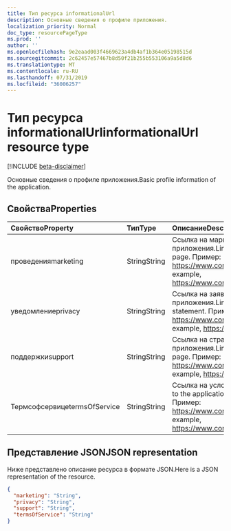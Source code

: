 ```yaml
---
title: Тип ресурса informationalUrl
description: Основные сведения о профиле приложения.
localization_priority: Normal
doc_type: resourcePageType
ms.prod: ''
author: ''
ms.openlocfilehash: 9e2eaad003f4669623a4db4af1b364e05198515d
ms.sourcegitcommit: 2c62457e57467b8d50f21b255b553106a9a5d8d6
ms.translationtype: MT
ms.contentlocale: ru-RU
ms.lasthandoff: 07/31/2019
ms.locfileid: "36006257"
---
```

# <a name="informationalurl-resource-type"></a><span data-ttu-id="d4799-103">Тип ресурса informationalUrl</span><span class="sxs-lookup"><span data-stu-id="d4799-103">informationalUrl resource type</span></span>

[!INCLUDE [beta-disclaimer](../../includes/beta-disclaimer.md)]

<span data-ttu-id="d4799-104">Основные сведения о профиле приложения.</span><span class="sxs-lookup"><span data-stu-id="d4799-104">Basic profile information of the application.</span></span>

## <a name="properties"></a><span data-ttu-id="d4799-105">Свойства</span><span class="sxs-lookup"><span data-stu-id="d4799-105">Properties</span></span>

| <span data-ttu-id="d4799-106">Свойство</span><span class="sxs-lookup"><span data-stu-id="d4799-106">Property</span></span> | <span data-ttu-id="d4799-107">Тип</span><span class="sxs-lookup"><span data-stu-id="d4799-107">Type</span></span> | <span data-ttu-id="d4799-108">Описание</span><span class="sxs-lookup"><span data-stu-id="d4799-108">Description</span></span> |
|:---------------|:--------|:----------|
|<span data-ttu-id="d4799-109">проведения</span><span class="sxs-lookup"><span data-stu-id="d4799-109">marketing</span></span>|<span data-ttu-id="d4799-110">String</span><span class="sxs-lookup"><span data-stu-id="d4799-110">String</span></span>| <span data-ttu-id="d4799-111">Ссылка на маркетинговую страницу приложения.</span><span class="sxs-lookup"><span data-stu-id="d4799-111">Link to the application's marketing page.</span></span> <span data-ttu-id="d4799-112">Пример: https://www.contoso.com/app/marketing</span><span class="sxs-lookup"><span data-stu-id="d4799-112">For example, https://www.contoso.com/app/marketing</span></span> |
|<span data-ttu-id="d4799-113">уведомление</span><span class="sxs-lookup"><span data-stu-id="d4799-113">privacy</span></span>|<span data-ttu-id="d4799-114">String</span><span class="sxs-lookup"><span data-stu-id="d4799-114">String</span></span>| <span data-ttu-id="d4799-115">Ссылка на заявление о конфиденциальности приложения.</span><span class="sxs-lookup"><span data-stu-id="d4799-115">Link to the application's privacy statement.</span></span> <span data-ttu-id="d4799-116">Пример: https://www.contoso.com/app/privacy</span><span class="sxs-lookup"><span data-stu-id="d4799-116">For example, https://www.contoso.com/app/privacy</span></span> |
|<span data-ttu-id="d4799-117">поддержки</span><span class="sxs-lookup"><span data-stu-id="d4799-117">support</span></span>|<span data-ttu-id="d4799-118">String</span><span class="sxs-lookup"><span data-stu-id="d4799-118">String</span></span>| <span data-ttu-id="d4799-119">Ссылка на страницу поддержки приложения.</span><span class="sxs-lookup"><span data-stu-id="d4799-119">Link to the application's support page.</span></span> <span data-ttu-id="d4799-120">Пример: https://www.contoso.com/app/support</span><span class="sxs-lookup"><span data-stu-id="d4799-120">For example, https://www.contoso.com/app/support</span></span> |
|<span data-ttu-id="d4799-121">Термсофсервице</span><span class="sxs-lookup"><span data-stu-id="d4799-121">termsOfService</span></span>|<span data-ttu-id="d4799-122">String</span><span class="sxs-lookup"><span data-stu-id="d4799-122">String</span></span>| <span data-ttu-id="d4799-123">Ссылка на условия заявления приложения.</span><span class="sxs-lookup"><span data-stu-id="d4799-123">Link to the application's terms of service statement.</span></span> <span data-ttu-id="d4799-124">Пример: https://www.contoso.com/app/termsofservice</span><span class="sxs-lookup"><span data-stu-id="d4799-124">For example, https://www.contoso.com/app/termsofservice</span></span> |

## <a name="json-representation"></a><span data-ttu-id="d4799-125">Представление JSON</span><span class="sxs-lookup"><span data-stu-id="d4799-125">JSON representation</span></span>
<span data-ttu-id="d4799-126">Ниже представлено описание ресурса в формате JSON.</span><span class="sxs-lookup"><span data-stu-id="d4799-126">Here is a JSON representation of the resource.</span></span>

<!-- {
  "blockType": "resource",
  "optionalProperties": [

  ],
  "@odata.type": "microsoft.graph.informationalUrl"
}-->

```json
{
  "marketing": "String",
  "privacy": "String",
  "support": "String",
  "termsOfService": "String"
}

```


<!-- uuid: 8fcb5dbc-d5aa-4681-8e31-b001d5168d79
2015-10-25 14:57:30 UTC -->
<!--
{
  "type": "#page.annotation",
  "description": "informationalUrl resource",
  "keywords": "",
  "section": "documentation",
  "tocPath": "",
  "suppressions": []
}
-->
